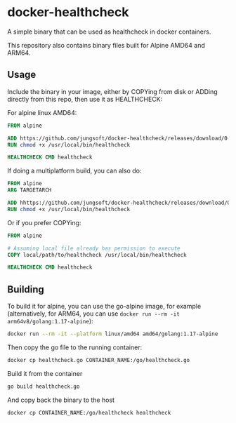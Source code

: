 # docker-healthcheck

A simple binary that can be used as healthcheck in docker containers.

This repository also contains binary files built for Alpine AMD64 and ARM64.

## Usage

Include the binary in your image, either by COPYing from disk or ADDing directly from this repo, then use it as HEALTHCHECK:

For alpine linux AMD64:

```Dockerfile
FROM alpine

ADD https://github.com/jungsoft/docker-healthcheck/releases/download/0.1.0/healthcheck_alpine_amd64 /usr/local/bin/healthcheck
RUN chmod +x /usr/local/bin/healthcheck

HEALTHCHECK CMD healthcheck
```

If doing a multiplatform build, you can also do:
```Dockerfile
FROM alpine
ARG TARGETARCH

ADD hhttps://github.com/jungsoft/docker-healthcheck/releases/download/0.1.0/healthcheck_alpine_$TARGETARCH /usr/local/bin/healthcheck
RUN chmod +x /usr/local/bin/healthcheck
```

Or if you prefer COPYing:

```Dockerfile
FROM alpine

# Assuming local file already has permission to execute
COPY local/path/to/healthcheck /usr/local/bin/healthcheck

HEALTHCHECK CMD healthcheck
```

## Building

To build it for alpine, you can use the go-alpine image, for example (alternatively, for ARM64, you can use `docker run --rm -it arm64v8/golang:1.17-alpine`):

```bash
docker run --rm -it --platform linux/amd64 amd64/golang:1.17-alpine
```

Then copy the go file to the running container:

```bash
docker cp healthcheck.go CONTAINER_NAME:/go/healthcheck.go
```

Build it from the container

```bash
go build healthcheck.go
```

And copy back the binary to the host

```bash
docker cp CONTAINER_NAME:/go/healthcheck healthcheck
```

